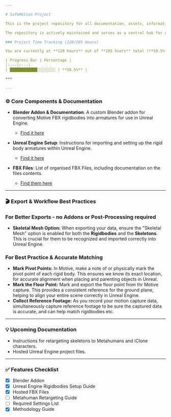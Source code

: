 ```yaml
---

# SafeMotion Project

This is the project repository for all documentation, assets, information, and tutorials on the **SafeMotion project**. The project utilizes **OptiTrack motion capture** to help visualize safety procedures and the effects of unsafe manual handling.

The repository is actively maintained and serves as a central hub for all project resources.

### Project Time Tracking (120/205 Hours)

You are currently at **120 hours** out of **205 hours** total (**58.5%** complete).

| Progress Bar | Percentage |
|:---|:---|
| ████████████░░░░░░░░ | **58.5%** |

***

---
```


### ⚙️ Core Components & Documentation

* **Blender Addon & Documentation**: A custom Blender addon for converting Motive FBX rigidbodies into armatures for use in Unreal Engine.
  * [Find it here](https://github.com/oisinos3/SafeMotion/tree/main/Rigidbody%20Generator%20Addon)

* **Unreal Engine Setup**: Instructions for importing and setting up the rigid body armatures within Unreal Engine.
  * [Find it here](https://github.com/oisinos3/SafeMotion/blob/main/rigidbody_unreal_import.md)

* **FBX Files**: List of organised FBX Files, including documentation on the files contents.
  * [Find them here](https://github.com/oisinos3/SafeMotion/tree/main/Motion%20Capture%20Files)

---

### **🎬 Export & Workflow Best Practices**

### **For Better Exports - no Addons or Post-Processing required**

* **Skeletal Mesh Option:** When exporting your data, ensure the "Skeletal Mesh" option is enabled for both the **Rigidbodies** and the **Skeletons**. This is crucial for them to be recognized and imported correctly into Unreal Engine.

### **For Best Practice & Accurate Matching**

* **Mark Pivot Points:** In Motive, make a note of or physically mark the pivot point of each rigid body. This ensures we know its exact location, for accurate alignment when placing and parenting objects in Unreal.
* **Mark the Floor Point:** Mark and export the floor point from thr Motive capture. This provides a consistent reference for the ground plane, helping to align your entire scene correctly in Unreal Engine.
* **Collect Reference Footage:** As you record your motion capture data, simultaneously capture reference footage to be sure the captured data is accurate, and can help match rigidbodies etc.

---

### 💡 Upcoming Documentation

* Instructions for retargeting skeletons to Metahumans and iClone characters.
* Hosted Unreal Engine project files.

---

### ✅ Features Checklist

* [x] Blender Addon
* [x] Unreal Engine Rigidbodies Setup Guide
* [x] Hosted FBX Files
* [ ] Metahuman Retargeting Guide
* [ ] Required Settings List
* [x] Methodology Guide
